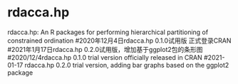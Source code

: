 # rdacca.hp
rdacca.hp: An R packages for performing hierarchical partitioning of constrained ordination
#2020年12月4日rdacca.hp 0.1.0试用版 正式登录CRAN
#2021年1月17日rdacca.hp 0.2.0试用版，增加基于ggplot2包的条形图
#2020/12/4rdacca.hp 0.1.0 trial version officially released in CRAN
#2021-01-17 rdacca.hp 0.2.0 trial version, adding bar graphs based on the ggplot2 package
